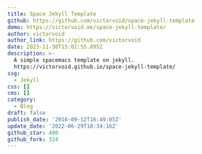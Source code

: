 ```yaml
---
title: Space Jekyll Template
github: https://github.com/victorvoid/space-jekyll-template
demo: https://victorvoid.me/space-jekyll-template/
author: victorvoid
author_link: https://github.com/victorvoid
date: 2023-11-30T15:02:55.895Z
description: >-
  A simple spacemacs template on jekyll.
  https://victorvoid.github.io/space-jekyll-template/
ssg:
  - Jekyll
css: []
cms: []
category:
  - Blog
draft: false
publish_date: '2016-09-12T16:49:05Z'
update_date: '2022-06-29T18:34:16Z'
github_star: 400
github_fork: 324
---
```

